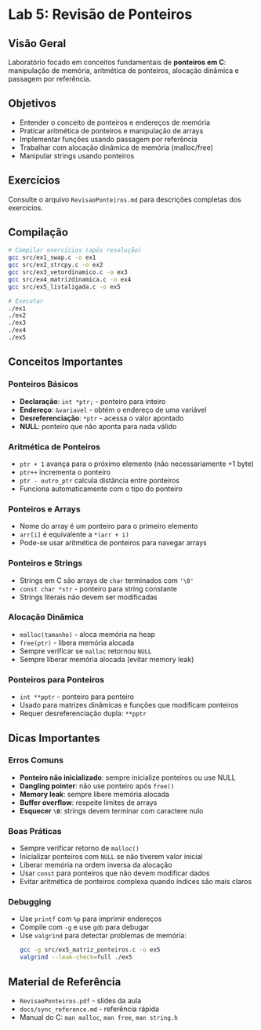 # Lab 5: Revisão de Ponteiros

## Visão Geral
Laboratório focado em conceitos fundamentais de **ponteiros em C**: manipulação de memória, aritmética de ponteiros, alocação dinâmica e passagem por referência.

## Objetivos
- Entender o conceito de ponteiros e endereços de memória
- Praticar aritmética de ponteiros e manipulação de arrays
- Implementar funções usando passagem por referência
- Trabalhar com alocação dinâmica de memória (malloc/free)
- Manipular strings usando ponteiros

## Exercícios
Consulte o arquivo `RevisaoPonteiros.md` para descrições completas dos exercícios.

## Compilação
```bash
# Compilar exercícios (após resolução)
gcc src/ex1_swap.c -o ex1
gcc src/ex2_strcpy.c -o ex2
gcc src/ex3_vetordinamico.c -o ex3
gcc src/ex4_matrizdinamica.c -o ex4
gcc src/ex5_listaligada.c -o ex5

# Executar
./ex1
./ex2
./ex3
./ex4
./ex5
```

## Conceitos Importantes

### Ponteiros Básicos
- **Declaração**: `int *ptr;` - ponteiro para inteiro
- **Endereço**: `&variavel` - obtém o endereço de uma variável
- **Desreferenciação**: `*ptr` - acessa o valor apontado
- **NULL**: ponteiro que não aponta para nada válido

### Aritmética de Ponteiros
- `ptr + 1` avança para o próximo elemento (não necessariamente +1 byte)
- `ptr++` incrementa o ponteiro
- `ptr - outro_ptr` calcula distância entre ponteiros
- Funciona automaticamente com o tipo do ponteiro

### Ponteiros e Arrays
- Nome do array é um ponteiro para o primeiro elemento
- `arr[i]` é equivalente a `*(arr + i)`
- Pode-se usar aritmética de ponteiros para navegar arrays

### Ponteiros e Strings
- Strings em C são arrays de `char` terminados com `'\0'`
- `const char *str` - ponteiro para string constante
- Strings literais não devem ser modificadas

### Alocação Dinâmica
- `malloc(tamanho)` - aloca memória na heap
- `free(ptr)` - libera memória alocada
- Sempre verificar se `malloc` retornou `NULL`
- Sempre liberar memória alocada (evitar memory leak)

### Ponteiros para Ponteiros
- `int **pptr` - ponteiro para ponteiro
- Usado para matrizes dinâmicas e funções que modificam ponteiros
- Requer desreferenciação dupla: `**pptr`

## Dicas Importantes

### Erros Comuns
- **Ponteiro não inicializado**: sempre inicialize ponteiros ou use NULL
- **Dangling pointer**: não use ponteiro após `free()`
- **Memory leak**: sempre libere memória alocada
- **Buffer overflow**: respeite limites de arrays
- **Esquecer `\0`**: strings devem terminar com caractere nulo

### Boas Práticas
- Sempre verificar retorno de `malloc()`
- Inicializar ponteiros com `NULL` se não tiverem valor inicial
- Liberar memória na ordem inversa da alocação
- Usar `const` para ponteiros que não devem modificar dados
- Evitar aritmética de ponteiros complexa quando índices são mais claros

### Debugging
- Use `printf` com `%p` para imprimir endereços
- Compile com `-g` e use `gdb` para debugar
- Use `valgrind` para detectar problemas de memória:
  ```bash
  gcc -g src/ex5_matriz_ponteiros.c -o ex5
  valgrind --leak-check=full ./ex5
  ```

## Material de Referência
- `RevisaoPonteiros.pdf` - slides da aula
- `docs/sync_reference.md` - referência rápida
- Manual do C: `man malloc`, `man free`, `man string.h`

